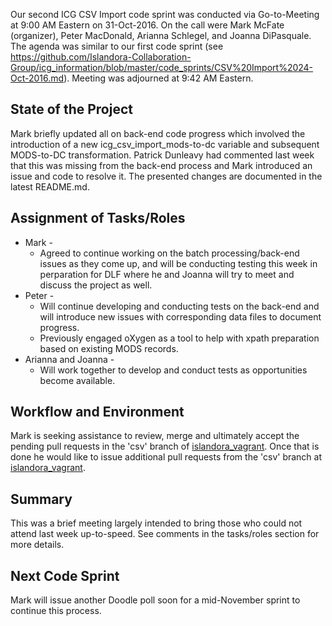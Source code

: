 Our second ICG CSV Import code sprint was conducted via Go-to-Meeting at 9:00 AM Eastern on 31-Oct-2016. On the call were Mark McFate (organizer), Peter MacDonald, Arianna Schlegel, and Joanna DiPasquale. The agenda was similar to our first code sprint (see https://github.com/Islandora-Collaboration-Group/icg_information/blob/master/code_sprints/CSV%20Import%2024-Oct-2016.md).
Meeting was adjourned at 9:42 AM Eastern. 

## State of the Project

Mark briefly updated all on back-end code progress which involved the introduction of a new icg_csv_import_mods-to-dc variable and subsequent MODS-to-DC transformation.  Patrick Dunleavy had commented last week that this was missing from the back-end process and Mark introduced an issue and code to resolve it.  The presented changes are documented in the latest README.md.

## Assignment of Tasks/Roles

* Mark -
  * Agreed to continue working on the batch processing/back-end issues as they come up, and will be conducting testing this week in perparation for DLF where he and Joanna will try to meet and discuss the project as well.  
* Peter -
  * Will continue developing and conducting tests on the back-end and will introduce new issues with corresponding data files to document progress.
  * Previously engaged oXygen as a tool to help with xpath preparation based on existing MODS records.
* Arianna and Joanna -
  * Will work together to develop and conduct tests as opportunities become available.

## Workflow and Environment
Mark is seeking assistance to review, merge and ultimately accept the pending pull requests in the 'csv' branch of [islandora_vagrant](https://github.com/Islandora-Collaboration-Group/islandora_vagrant).  Once that is done he would like to issue additional pull requests from the 'csv' branch at [islandora_vagrant](https://github.com/DigitalGrinnell/islandora_vagrant). 

## Summary
This was a brief meeting largely intended to bring those who could not attend last week up-to-speed.  See comments in the tasks/roles section for more details.  

## Next Code Sprint
Mark will issue another Doodle poll soon for a mid-November sprint to continue this process.
